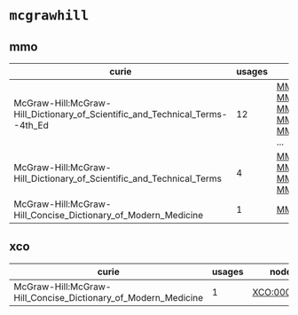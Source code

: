 # `mcgrawhill`

## mmo

| curie                                                                        |   usages | nodes                                                                                                                                                                                                                                                                                                      |
|------------------------------------------------------------------------------|----------|------------------------------------------------------------------------------------------------------------------------------------------------------------------------------------------------------------------------------------------------------------------------------------------------------------|
| McGraw-Hill:McGraw-Hill_Dictionary_of_Scientific_and_Technical_Terms--4th_Ed |       12 | [MMO:0000327](http://purl.obolibrary.org/obo/MMO_0000327), [MMO:0000328](http://purl.obolibrary.org/obo/MMO_0000328), [MMO:0000329](http://purl.obolibrary.org/obo/MMO_0000329), [MMO:0000330](http://purl.obolibrary.org/obo/MMO_0000330), [MMO:0000331](http://purl.obolibrary.org/obo/MMO_0000331), ... |
| McGraw-Hill:McGraw-Hill_Dictionary_of_Scientific_and_Technical_Terms         |        4 | [MMO:0000039](http://purl.obolibrary.org/obo/MMO_0000039), [MMO:0000229](http://purl.obolibrary.org/obo/MMO_0000229), [MMO:0000230](http://purl.obolibrary.org/obo/MMO_0000230), [MMO:0000231](http://purl.obolibrary.org/obo/MMO_0000231)                                                                 |
| McGraw-Hill:McGraw-Hill_Concise_Dictionary_of_Modern_Medicine                |        1 | [MMO:0000173](http://purl.obolibrary.org/obo/MMO_0000173)                                                                                                                                                                                                                                                  |

## xco

| curie                                                         |   usages | nodes                                                     |
|---------------------------------------------------------------|----------|-----------------------------------------------------------|
| McGraw-Hill:McGraw-Hill_Concise_Dictionary_of_Modern_Medicine |        1 | [XCO:0000389](http://purl.obolibrary.org/obo/XCO_0000389) |


